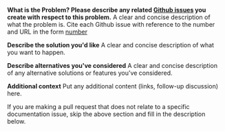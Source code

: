 **What is the Problem? Please describe any related [Github issues](https://github.com/rokwire/rokwire-docs/issues) you create with respect to this problem.**
     A clear and concise description of what the problem is. Cite each Github issue with reference to the number and URL in the form [number](URL)

**Describe the solution you'd like**
     A clear and concise description of what you want to happen.

**Describe alternatives you've considered**
     A clear and concise description of any alternative solutions or features you've considered.

**Additional context**
     Put any additional content (links, follow-up discussion) here.


If you are making a pull request that does not relate to a specific documentation issue, skip the above section and fill in the description below.
